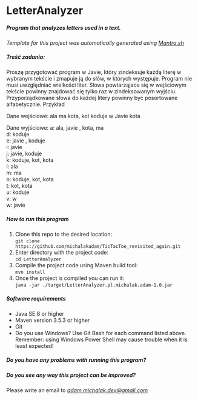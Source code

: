 # LetterAnalyzer

##### Program that analyzes letters used in a text.

*Template for this project was automatically generated using [Mantra.sh](https://github.com/michalakadam/Mantra)*

##### Treść zadania: 
Proszę przygotować program w Javie, który zindeksuje każdą literę w wybranym tekście i zmapuje ją do słów, w których występuje.  Program nie musi uwzględniać wielkości liter. Słowa powtarząjace się w wejściowym tekście powinny znajdować się tylko raz w zindeksowanym wyjściu. Przyporządkowane słowa do każdej litery powinny być posortowane alfabetycznie. Przykład
 
Dane wejściowe: ala ma kota, kot koduje w Javie kota
 
Dane wyjściowe:
a: ala, javie , kota, ma <br/>
d: koduje <br/>
e: javie , koduje <br/>
i: javie <br/>
j: javie, koduje <br/>
k: koduje, kot, kota <br/>
l: ala <br/>
m: ma <br/>
o: koduje, kot, kota <br/>
t: kot, kota <br/>
u: koduje <br/>
v: w <br/>
w: javie <br/>

##### How to run this program
1. Clone this repo to the desired location: <br/> ```git clone https://github.com/michalakadam/TicTacToe_revisited_again.git```
2. Enter directory with the project code: <br/> ```cd LetterAnalyzer```
3. Compile the project code using Maven build tool: <br/> ```mvn install```
3. Once the project is compiled you can run it: <br/> ```java -jar ./target/LetterAnalyzer.pl.michalak.adam-1.0.jar```

##### Software requirements

* Java SE 8 or higher
* Maven version 3.5.3 or higher
* Git
* Do you use Windows? Use Git Bash for each command listed above.<br/>Remember: using Windows Power Shell may cause trouble when it is least expected!

##### Do you have any problems with running this program?
##### Do you see any way this project can be improved? 
 Please write an email to *adam.michalak.dev@gmail.com*
